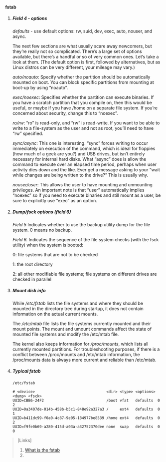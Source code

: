 #### fstab

1. ##### Field 4 - options

    *defaults* - use default options: rw, suid, dev, exec, auto, nouser, and async.

    The next few sections are what usually scare away newcomers, but they’re really not so complicated.  There’s a large set of options available, but there’s a handful or so of very common ones.  Let’s take a look at them. (The default option is first, followed by alternatives, but as Linux distros can be very different, your mileage may vary.)

    *auto/noauto*:  Specify whether the partition should be automatically mounted on boot.  You can block specific partitions from mounting at boot-up by using “noauto”.

    *exec/noexec*:  Specifies whether the partition can execute binaries.  If you have a scratch partition that you compile on, then this would be useful, or maybe if you have /home on a separate file system.  If you’re concerned about security, change this to “noexec”.

    *ro/rw*:  “ro” is read-only, and “rw” is read-write.  If you want to be able to write to a file-system as the user and not as root, you’ll need to have “rw” specified.

    *sync/async*:  This one is interesting.  “sync” forces writing to occur immediately on execution of the command, which is ideal for floppies (how much of a geek are you?) and USB drives, but isn’t entirely necessary for internal hard disks.  What “async” does is allow the command to execute over an elapsed time period, perhaps when user activity dies down and the like.  Ever get a message asking to your “wait while changes are being written to the drive?”  This is usually why.

    *nouser/user*:  This allows the user to have mounting and unmounting privileges.  An important note is that “user” automatically implies “noexec” so if you need to execute binaries and still mount as a user, be sure to explicitly use “exec” as an option.

2. ##### Dump/fsck options (field 6)

    *Field 5* Indicates whether to use the backup utility dump for the file system. 0 means no backup.

    *Field 6.* Indicates the sequence of the file system checks (with the fsck utility) when the system is booted:

    0: file systems that are not to be checked

    1: the root directory

    2: all other modifiable file systems; file systems on different drives are checked in parallel

3. ##### Mount disk info

    While */etc/fstab* lists the file systems and where they should be mounted in the directory tree during startup, it does not contain information on the actual current mounts.

    The */etc/mtab* file lists the file systems currently mounted and their mount points. The mount and umount commands affect the state of mounted file systems and modify the /etc/mtab file.

    The kernel also keeps information for */proc/mounts*, which lists all currently mounted partitions. For troubleshooting purposes, if there is a conflict between /proc/mounts and /etc/mtab information, the /proc/mounts data is always more current and reliable than /etc/mtab.

4. ##### Typical fstab

    ```
    /etc/fstab

    # <device>                                <dir> <type> <options> <dump> <fsck>
    UUID=CBB6-24F2                            /boot vfat   defaults  0      2
    UUID=0a3407de-014b-458b-b5c1-848e92a327a3 /     ext4   defaults  0      1
    UUID=b411dc99-f0a0-4c87-9e05-184977be8539 /home ext4   defaults  0      2
    UUID=f9fe0b69-a280-415d-a03a-a32752370dee none  swap   defaults  0      0
    ```

>[Links]
>1. [What is the fstab](https://www.howtogeek.com/howto/38125/htg-explains-what-is-the-linux-fstab-and-how-does-it-work/)
>2. 